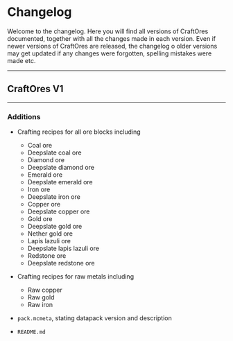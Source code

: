 # Changelog
Welcome to the changelog. Here you will find all versions of CraftOres documented, together with all the changes made in each version. Even if newer versions of CraftOres are released, the changelog o older versions may get updated if any changes were forgotten, spelling mistakes were made etc.

---
## CraftOres V1
---
### Additions
- Crafting recipes for all ore blocks including
    - Coal ore
    - Deepslate coal ore
    - Diamond ore
    - Deepslate diamond ore
    - Emerald ore
    - Deepslate emerald ore
    - Iron ore
    - Deepslate iron ore
    - Copper ore
    - Deepslate copper ore
    - Gold ore
    - Deepslate gold ore
    - Nether gold ore
    - Lapis lazuli ore
    - Deepslate lapis lazuli ore
    - Redstone ore
    - Deepslate redstone ore
- Crafting recipes for raw metals including
    - Raw copper
    - Raw gold
    - Raw iron

- `pack.mcmeta`, stating datapack version and description
- `README.md`